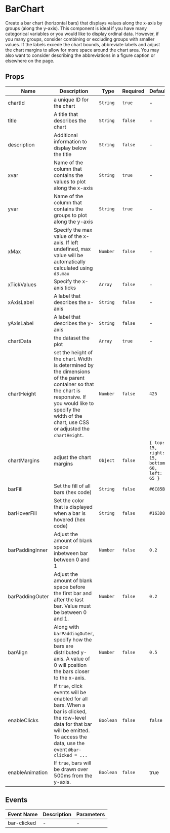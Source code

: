 # BarChart

Create a bar chart (horizontal bars) that displays values along the x-axis by groups (along the y-axis). This component is ideal if you have many categorical variables or you would like to display ordinal data. However, if you many groups, consider combining or excluding groups with smaller values. If the labels excede the chart bounds, abbreviate labels and adjust the chart margins to allow for more space around the chart area. You may also want to consider describing the abbreviations in a figure caption or elsewhere on the page.

## Props

<!-- @vuese:BarChart:props:start -->

| Name            | Description                                                                                                                                                                                                             | Type      | Required | Default                                        |
| --------------- | ----------------------------------------------------------------------------------------------------------------------------------------------------------------------------------------------------------------------- | --------- | -------- | ---------------------------------------------- |
| chartId         | a unique ID for the chart                                                                                                                                                                                               | `String`  | `true`   | -                                              |
| title           | A title that describes the chart                                                                                                                                                                                        | `String`  | `false`  | -                                              |
| description     | Additional information to display below the title                                                                                                                                                                       | `String`  | `false`  | -                                              |
| xvar            | Name of the column that contains the values to plot along the x-axis                                                                                                                                                    | `String`  | `true`   | -                                              |
| yvar            | Name of the column that contains the groups to plot along the y-axis                                                                                                                                                    | `String`  | `true`   | -                                              |
| xMax            | Specify the max value of the x-axis. If left undefined, max value will be automatically calculated using `d3.max`                                                                                                       | `Number`  | `false`  | -                                              |
| xTickValues     | Specify the x-axis ticks                                                                                                                                                                                                | `Array`   | `false`  | -                                              |
| xAxisLabel      | A label that describes the x-axis                                                                                                                                                                                       | `String`  | `false`  | -                                              |
| yAxisLabel      | A label that describes the y-axis                                                                                                                                                                                       | `String`  | `false`  | -                                              |
| chartData       | the dataset the plot                                                                                                                                                                                                    | `Array`   | `true`   | -                                              |
| chartHeight     | set the height of the chart. Width is determined by the dimensions of the parent container so that the chart is responsive. If you would like to specify the width of the chart, use CSS or adjusted the `chartHeight`. | `Number`  | `false`  | `425`                                          |
| chartMargins    | adjust the chart margins                                                                                                                                                                                                | `Object`  | `false`  | `{ top: 15, right: 15, bottom: 60, left: 65 }` |
| barFill         | Set the fill of all bars (hex code)                                                                                                                                                                                     | `String`  | `false`  | `#6C85B5`                                      |
| barHoverFill    | Set the color that is displayed when a bar is hovered (hex code)                                                                                                                                                        | `String`  | `false`  | `#163D89`                                      |
| barPaddingInner | Adjust the amount of blank space inbetween bar between 0 and 1                                                                                                                                                          | `Number`  | `false`  | `0.2`                                          |
| barPaddingOuter | Adjust the amount of blank space before the first bar and after the last bar. Value must be between 0 and 1.                                                                                                            | `Number`  | `false`  | `0.2`                                          |
| barAlign        | Along with `barPaddingOuter`, specify how the bars are distributed y-axis. A value of 0 will position the bars closer to the x-axis.                                                                                    | `Number`  | `false`  | `0.5`                                          |
| enableClicks    | If `true`, click events will be enabled for all bars. When a bar is clicked, the row-level data for that bar will be emitted. To access the data, use the event `@bar-clicked = ...`                                    | `Boolean` | `false`  | `false`                                        |
| enableAnimation | If `true`, bars will be drawn over 500ms from the y-axis.                                                                                                                                                               | `Boolean` | `false`  | true                                           |

<!-- @vuese:BarChart:props:end -->

## Events

<!-- @vuese:BarChart:events:start -->

| Event Name  | Description | Parameters |
| ----------- | ----------- | ---------- |
| bar-clicked | -           | -          |

<!-- @vuese:BarChart:events:end -->
